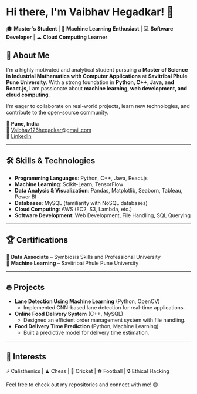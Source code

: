 # Hi there, I'm Vaibhav Hegadkar! 👋

🎓 **Master's Student** | 🤖 **Machine Learning Enthusiast** | 💻 **Software Developer** | ☁ **Cloud Computing Learner**  

## 🚀 About Me
I'm a highly motivated and analytical student pursuing a **Master of Science in Industrial Mathematics with Computer Applications** at **Savitribai Phule Pune University**. With a strong foundation in **Python, C++, Java, and React.js**, I am passionate about **machine learning, web development, and cloud computing**.  

I'm eager to collaborate on real-world projects, learn new technologies, and contribute to the open-source community.  

📍 **Pune, India**  
📧 [Vaibhav126hegadkar@gmail.com](mailto:Vaibhav126hegadkar@gmail.com)  
🔗 [LinkedIn](https://www.linkedin.com/in/vaibhav-hegadkar-495832251)  

---

## 🛠️ Skills & Technologies  
- **Programming Languages**: Python, C++, Java, React.js  
- **Machine Learning**: Scikit-Learn, TensorFlow  
- **Data Analysis & Visualization**: Pandas, Matplotlib, Seaborn, Tableau, Power BI  
- **Databases**: MySQL (familiarity with NoSQL databases)  
- **Cloud Computing**: AWS (EC2, S3, Lambda, etc.)  
- **Software Development**: Web Development, File Handling, SQL Querying  

---

## 🏆 Certifications  
📜 **Data Associate** – Symbiosis Skills and Professional University  
📜 **Machine Learning** – Savitribai Phule Pune University  

---

## 🔥 Projects  
- **Lane Detection Using Machine Learning** (Python, OpenCV)  
  - Implemented CNN-based lane detection for real-time applications.  
- **Online Food Delivery System** (C++, MySQL)  
  - Designed an efficient order management system with file handling.  
- **Food Delivery Time Prediction** (Python, Machine Learning)  
  - Built a predictive model for delivery time estimation.  

---

## 🎯 Interests  
⚡ Calisthenics | ♟ Chess | 🏏 Cricket | ⚽ Football | 🔒 Ethical Hacking  

Feel free to check out my repositories and connect with me! 😊  

<!---
Vaizer0/Vaizer0 is a ✨ special ✨ repository because its `README.md` (this file) appears on your GitHub profile.
You can click the Preview link to take a look at your changes.
--->
